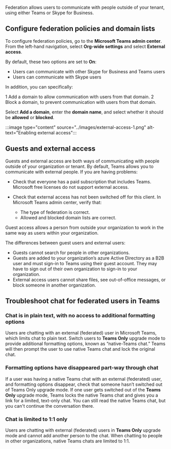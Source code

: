 Federation allows users to communicate with people outside of your tenant, using either Teams or Skype for Business.

## Configure federation policies and domain lists

To configure federation policies, go to the **Microsoft Teams admin center**. From the left-hand navigation, select **Org-wide settings** and select **External access**.

By default, these two options are set to **On**:

- Users can communicate with other Skype for Business and Teams users
- Users can communicate with Skype users

In addition, you can specifically:

1 Add a domain to allow communication with users from that domain.
2 Block a domain, to prevent communication with users from that domain.

Select **Add a domain**, enter the **domain name**, and select whether it should be **allowed** or **blocked**.

:::image type="content" source="../images/external-access-1.png" alt-text="Enabling external access":::

## Guests and external access

Guests and external access are both ways of communicating with people outside of your organization or tenant. By default, Teams allows you to communicate with external people. If you are having problems:

- Check that everyone has a paid subscription that includes Teams. Microsoft free licenses do not support external access.
- Check that external access has not been switched off for this client. In Microsoft Teams admin center, verify that:

    - The type of federation is correct.
    - Allowed and blocked domain lists are correct.

Guest access allows a person from outside your organization to work in the same way as users within your organization.

The differences between guest users and external users:

- Guests cannot search for people in other organizations.
- Guests are added to your organization’s azure Active Directory as a B2B user and must sign-in to Teams using their guest account. They may have to sign out of their own organization to sign-in to your organization.
- External access users cannot share files, see out-of-office messages, or block someone in another organization.

## Troubleshoot chat for federated users in Teams

### Chat is in plain text, with no access to additional formatting options

Users are chatting with an external (federated) user in Microsoft Teams, which limits chat to plain text. Switch users to **Teams Only** upgrade mode to provide additional formatting options, known as “native-Teams chat.” Teams will then prompt the user to use native Teams chat and lock the original chat.

### Formatting options have disappeared part-way through chat

If a user was having a native Teams chat with an external (federated) user, and formatting options disappear, check that someone hasn’t switched out of Teams Only upgrade mode. If one user gets switched out of the **Teams Only** upgrade mode, Teams locks the native Teams chat and gives you a link for a limited, text-only chat. You can still read the native Teams chat, but you can't continue the conversation there.

### Chat is limited to 1:1 only

Users are chatting with external (federated) users in **Teams Only** upgrade mode and cannot add another person to the chat. When chatting to people in other organizations, native Teams chats are limited to 1:1.